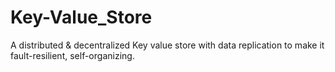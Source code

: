# Key-Value_Store
A distributed &amp; decentralized Key value store with data replication to make it fault-resilient, self-organizing. 
